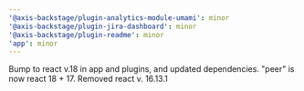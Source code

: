 ```yaml
---
'@axis-backstage/plugin-analytics-module-umami': minor
'@axis-backstage/plugin-jira-dashboard': minor
'@axis-backstage/plugin-readme': minor
'app': minor
---
```


Bump to react v.18 in app and plugins, and updated dependencies. "peer" is now react 18 + 17. Removed react v. 16.13.1
